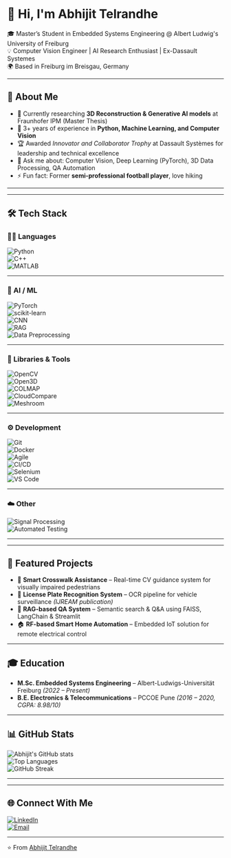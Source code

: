 # 👋 Hi, I'm Abhijit Telrandhe  

🎓 Master’s Student in Embedded Systems Engineering @ Albert Ludwig's University of Freiburg  
💡 Computer Vision Engineer | AI Research Enthusiast | Ex-Dassault Systemes  
🌍 Based in Freiburg im Breisgau, Germany  

---

## 🚀 About Me
- 🔭 Currently researching **3D Reconstruction & Generative AI models** at Fraunhofer IPM (Master Thesis)  
- 🌱 3+ years of experience in **Python, Machine Learning, and Computer Vision**  
- 🏆 Awarded *Innovator and Collaborator Trophy* at Dassault Systèmes for leadership and technical excellence  
- 💬 Ask me about: Computer Vision, Deep Learning (PyTorch), 3D Data Processing, QA Automation  
- ⚡ Fun fact: Former **semi-professional football player**, love hiking  

---

---

## 🛠️ Tech Stack

### 🧑‍💻 Languages  
![Python](https://img.shields.io/badge/Python-3776AB?style=for-the-badge&logo=python&logoColor=white)  
![C++](https://img.shields.io/badge/C++-00599C?style=for-the-badge&logo=cplusplus&logoColor=white)  
![MATLAB](https://img.shields.io/badge/MATLAB-0076A8?style=for-the-badge&logo=mathworks&logoColor=white)  

---

### 🤖 AI / ML  
![PyTorch](https://img.shields.io/badge/PyTorch-EE4C2C?style=for-the-badge&logo=pytorch&logoColor=white)  
![scikit-learn](https://img.shields.io/badge/scikit--learn-F7931E?style=for-the-badge&logo=scikitlearn&logoColor=white)  
![CNN](https://img.shields.io/badge/Convolutional%20Neural%20Networks-FF6F00?style=for-the-badge)  
![RAG](https://img.shields.io/badge/RAG-Semantic_Search-blueviolet?style=for-the-badge)  
![Data Preprocessing](https://img.shields.io/badge/Data%20Preprocessing-00A36C?style=for-the-badge&logo=pandas&logoColor=white)  

---

### 🧰 Libraries & Tools  
![OpenCV](https://img.shields.io/badge/OpenCV-5C3EE8?style=for-the-badge&logo=opencv&logoColor=white)  
![Open3D](https://img.shields.io/badge/Open3D-232F3E?style=for-the-badge&logo=3d&logoColor=white)  
![COLMAP](https://img.shields.io/badge/COLMAP-006600?style=for-the-badge)  
![CloudCompare](https://img.shields.io/badge/CloudCompare-1572B6?style=for-the-badge)  
![Meshroom](https://img.shields.io/badge/Meshroom-228B22?style=for-the-badge)  

---

### ⚙️ Development  
![Git](https://img.shields.io/badge/Git-F05032?style=for-the-badge&logo=git&logoColor=white)  
![Docker](https://img.shields.io/badge/Docker-2496ED?style=for-the-badge&logo=docker&logoColor=white)  
![Agile](https://img.shields.io/badge/Agile/Scrum-FF6600?style=for-the-badge&logo=jira&logoColor=white)  
![CI/CD](https://img.shields.io/badge/CI/CD-2088FF?style=for-the-badge&logo=githubactions&logoColor=white)  
![Selenium](https://img.shields.io/badge/Selenium-43B02A?style=for-the-badge&logo=selenium&logoColor=white)  
![VS Code](https://img.shields.io/badge/VS%20Code-007ACC?style=for-the-badge&logo=visualstudiocode&logoColor=white)  

---

### ☁️ Other  

![Signal Processing](https://img.shields.io/badge/Signal%20Processing-8A2BE2?style=for-the-badge)  
![Automated Testing](https://img.shields.io/badge/Automated%20Testing-FFD43B?style=for-the-badge&logo=pytest&logoColor=black)  

---
 

---

## 📌 Featured Projects
- 🦾 **Smart Crosswalk Assistance** – Real-time CV guidance system for visually impaired pedestrians  
- 🔎 **License Plate Recognition System** – OCR pipeline for vehicle surveillance *(IJREAM publication)*  
- 📄 **RAG-based QA System** – Semantic search & Q&A using FAISS, LangChain & Streamlit  
- 🏠 **RF-based Smart Home Automation** – Embedded IoT solution for remote electrical control  

---

## 🎓 Education
- **M.Sc. Embedded Systems Engineering** – Albert-Ludwigs-Universität Freiburg *(2022 – Present)*  
- **B.E. Electronics & Telecommunications** – PCCOE Pune *(2016 – 2020, CGPA: 8.98/10)*  

---

## 📊 GitHub Stats
![Abhijit's GitHub stats](https://github-readme-stats.vercel.app/api?username=abhijittelrandhe&show_icons=true&theme=tokyonight)  
![Top Languages](https://github-readme-stats.vercel.app/api/top-langs/?username=abhijittelrandhe&layout=compact&theme=tokyonight)  
![GitHub Streak](https://github-readme-streak-stats.herokuapp.com/?user=abhijittelrandhe&theme=tokyonight)  

---

---

## 🌐 Connect With Me
[![LinkedIn](https://img.shields.io/badge/LinkedIn-blue?style=flat&logo=linkedin)](https://www.linkedin.com/in/abhijit-telrandhe-440027182/)  
[![Email](https://img.shields.io/badge/Email-Contact-red?style=flat&logo=gmail)](mailto:abhijittelrandhe@gmail.com)  

---
⭐️ From [Abhijit Telrandhe](https://github.com/Abhijit-333)
